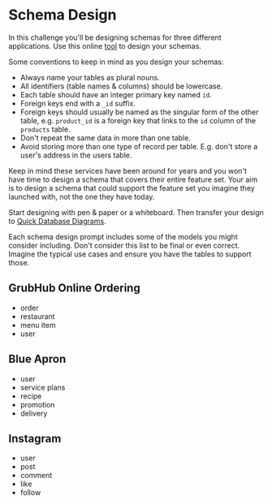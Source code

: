 # Schema Design

In this challenge you'll be designing schemas for three different applications. Use this online [tool](https://schemadesigner.devbootcamp.com/) to design your schemas.

Some conventions to keep in mind as you design your schemas:

* Always name your tables as plural nouns.
* All identifiers (table names & columns) should be lowercase.
* Each table should have an integer primary key named `id`.
* Foreign keys end with a `_id` suffix.
* Foreign keys should usually be named as the singular form of the other table, e.g. `product_id` is a foreign key that links to the `id` column of the `products` table.
* Don't repeat the same data in more than one table.
* Avoid storing more than one type of record per table. E.g. don't store a user's address in the users table.


Keep in mind these services have been around for years and you won't have time to design a schema that covers their entire feature set. Your aim is to design a schema that could support the feature set you imagine they launched with, not the one they have today.

Start designing with pen & paper or a whiteboard. Then transfer your design to [Quick Database Diagrams](https://www.quickdatabasediagrams.com).

Each schema design prompt includes some of the models you might consider including. Don't consider this list to be final or even correct. Imagine the typical use cases and ensure you have the tables to support those.

## GrubHub Online Ordering

* order
* restaurant
* menu item
* user

## Blue Apron

* user
* service plans
* recipe
* promotion
* delivery

## Instagram

* user
* post
* comment
* like
* follow


